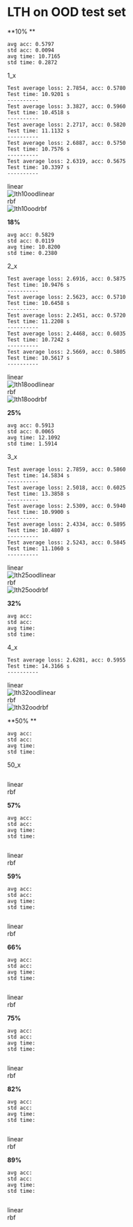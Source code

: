 # LTH on OOD test set
**10% **
```
avg acc: 0.5797
std acc: 0.0094
avg time: 10.7165
std time: 0.2872
```
1_x
```
Test average loss: 2.7854, acc: 0.5780
Test time: 10.9201 s
----------
Test average loss: 3.3827, acc: 0.5960
Test time: 10.4518 s
----------
Test average loss: 2.2717, acc: 0.5820
Test time: 11.1132 s
----------
Test average loss: 2.6887, acc: 0.5750
Test time: 10.7576 s
----------
Test average loss: 2.6319, acc: 0.5675
Test time: 10.3397 s
----------
```
linear<br>
![lth10oodlinear](lth10oodlinear.png)<br>
rbf<br>
![lth10oodrbf](lth10oodrbf.png)<br>

**18%**
```
avg acc: 0.5829
std acc: 0.0119
avg time: 10.8200 
std time: 0.2380
```
2_x
```
Test average loss: 2.6916, acc: 0.5875
Test time: 10.9476 s
----------
Test average loss: 2.5623, acc: 0.5710
Test time: 10.6458 s
----------
Test average loss: 2.2451, acc: 0.5720
Test time: 11.2208 s
----------
Test average loss: 2.4468, acc: 0.6035
Test time: 10.7242 s
----------
Test average loss: 2.5669, acc: 0.5805
Test time: 10.5617 s
----------
```
linear<br>
![lth18oodlinear](lth18oodlinear.png)<br>
rbf<br>
![lth18oodrbf](lth18oodrbf.png)<br>

**25%**
```
avg acc: 0.5913
std acc: 0.0065
avg time: 12.1092
std time: 1.5914
```
3_x
```
Test average loss: 2.7859, acc: 0.5860
Test time: 14.5834 s
----------
Test average loss: 2.5018, acc: 0.6025
Test time: 13.3858 s
----------
Test average loss: 2.5309, acc: 0.5940
Test time: 10.9900 s
----------
Test average loss: 2.4334, acc: 0.5895
Test time: 10.4807 s
----------
Test average loss: 2.5243, acc: 0.5845
Test time: 11.1060 s
----------
```
linear<br>
![lth25oodlinear](lth25oodlinear.png)<br>
rbf<br>
![lth25oodrbf](lth25oodrbf.png)<br>

**32%**
```
avg acc: 
std acc:
avg time:
std time:
```
4_x
```
Test average loss: 2.6281, acc: 0.5955
Test time: 14.3166 s
----------

```
linear<br>
![lth32oodlinear](.png)<br>
rbf<br>
![lth32oodrbf](.png)<br>

**50% **
```
avg acc: 
std acc:
avg time:
std time:
```
50_x
```

```
linear<br>
![]()<br>
rbf<br>
![]()<br>

**57%**
```
avg acc: 
std acc:
avg time:
std time:
```

```

```
linear<br>
![]()<br>
rbf<br>
![]()<br>

**59%**
```
avg acc: 
std acc:
avg time:
std time:
```

```

```
linear<br>
![]()<br>
rbf<br>
![]()<br>

**66%**
```
avg acc: 
std acc:
avg time:
std time:
```

```

```
linear<br>
![]()<br>
rbf<br>
![]()<br>

**75%**
```
avg acc: 
std acc:
avg time:
std time:
```

```

```
linear<br>
![]()<br>
rbf<br>
![]()<br>

**82%**
```
avg acc: 
std acc:
avg time:
std time:
```

```

```
linear<br>
![]()<br>
rbf<br>
![]()<br>

**89%**
```
avg acc: 
std acc:
avg time:
std time:
```

```

```
linear<br>
![]()<br>
rbf<br>
![]()<br>
